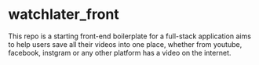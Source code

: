 # watchlater_front

This repo is a starting front-end boilerplate for a full-stack application aims to help users save all their videos into one place, whether from youtube, facebook, instgram or any other platform has a video on the internet.
